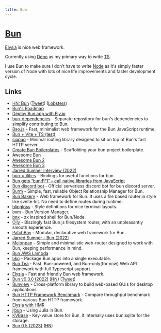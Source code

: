 ```yaml
---
title: Bun
---
```


# [Bun](https://bun.sh/)

[Elysia](https://github.com/elysiajs/elysia) is nice web framework.

Currently using [Deno](../../web/deno.md) as my primary way to write [TS](../typescript/typescript.md).

I use Bun to make sure I don't have to write [Node](../../web/nodejs/nodejs.md) as it's simply faster version of Node with lots of nice life improvements and faster development cycle.

## Links

- [HN: Bun](https://news.ycombinator.com/item?id=31993429) ([Tweet](https://twitter.com/jarredsumner/status/1544460933753229312)) ([Lobsters](https://lobste.rs/s/5ebzbq/bun_is_fast_all_one_javascript_runtime))
- [Bun's Roadmap](https://github.com/Jarred-Sumner/bun/issues/159)
- [Deploy Bun app with Fly.io](https://github.com/fly-apps/bun)
- [bun-dependencies](https://github.com/Jarred-Sumner/bun-dependencies) - Separate repository for bun's dependencies to simplify contributing to Bun.
- [Bao.js](https://github.com/mattreid1/baojs) - Fast, minimalist web framework for the Bun JavaScript runtime.
- [Bun + Vite + TS (test)](https://github.com/bluwy/bun-vite-ts-test)
- [siopao](https://github.com/wobsoriano/siopao) - Minimal routing library designed to sit on top of Bun's fast HTTP server.
- [Create Bun Boilerplates](https://github.com/guocaoyi/create-bun) - Scaffolding your bun project boilerplate.
- [Awesome Bun](https://github.com/hisamafahri/awesome-bun)
- [Awesome Bun 2](https://github.com/one-aalam/awesome-bun)
- [Awesome Bun 3](https://github.com/apvarun/awesome-bun)
- [Jarred Sumner Interview (2022)](https://youtu.be/FOsJ4JfpSRU?t=4463)
- [bun-utilities](https://github.com/xHyroM/bun-utilities) - Bindings for useful functions for bun.
- [Bun gets “bun:FFI” – call native libraries from JavaScript](https://news.ycombinator.com/item?id=32120090)
- [Bun discord bot](https://github.com/xHyroM/bun-discord-bot) - Official serverless discord bot for bun discord server.
- [Burm](https://github.com/William-McGonagle/burm) - Simple, fast, reliable Object Relationship Manager for Bun.
- [Bun Bakery](https://github.com/Kapsonfire-DE/bun-bakery) - Web framework for Bun. It uses a file based router in style like svelte-kit. No need to define routes during runtime.
- [blipgloss](https://github.com/wobsoriano/blipgloss) - Style definitions for nice terminal layouts.
- [bvm](https://github.com/swz-git/bvm) - Bun Version Manager.
- [bnx](https://github.com/wobsoriano/bnx) - zx inspired shell for Bun/Node.
- [Oily](https://github.com/ariesclark/oily.js) - Blazingly fast Bun.js filesystem router, with an unpleasantly smooth experience.
- [PatchBay](https://github.com/harryrabin/bun-patchbay) - Modular, declarative web framework for Bun.
- [Jarred Sumner - Bun (2022)](https://www.youtube.com/watch?v=1kP5YgeDj00)
- [Melonpan](https://github.com/DarthBenro008/melonpan) - Simple and minimalistic web-router designed to work with Bun, keeping performance in mind.
- [Bun AWS Lambda](https://github.com/Jarred-Sumner/bun-aws-lambda)
- [bkg](https://github.com/TheSeyan/bkg) - Package Bun apps into a single executable.
- [Bun Tea](https://github.com/one-aalam/bun-tea) - Fast, Bun-powered, and Bun-only(for now) Web API framework with full Typescript support.
- [Elysia](https://github.com/elysiajs/elysia) - Fast and friendly Bun web framework.
- [Bun v0.3.0 (2022)](https://bun.sh/blog/bun-v0.3.0) ([HN](https://news.ycombinator.com/item?id=33894702)) ([Tweet](https://twitter.com/jarredsumner/status/1600531361768833024))
- [Bunview](https://github.com/theseyan/bunview) - Cross-platform library to build web-based GUIs for desktop applications.
- [Bun HTTP Framework Benchmark](https://github.com/SaltyAom/bun-http-framework-benchmark) - Compare throughput benchmark from various Bun HTTP framework.
- [Elysia with HMR](https://github.com/SaltyAom/elysia-hmr)
- [jlbun](https://github.com/lucifer1004/jlbun) - Using Julia in Bun.
- [KVBase](https://github.com/gaurishhs/kvb) - Key-value store for Bun. It internally uses bun:sqlite for the storage.
- [Bun 0.5 (2023)](https://bun.sh/blog/bun-v0.5.0) ([HN](https://news.ycombinator.com/item?id=34430458))
